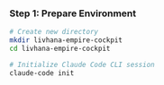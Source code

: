 ### Step 1: Prepare Environment

```bash
# Create new directory
mkdir livhana-empire-cockpit
cd livhana-empire-cockpit

# Initialize Claude Code CLI session
claude-code init
```
